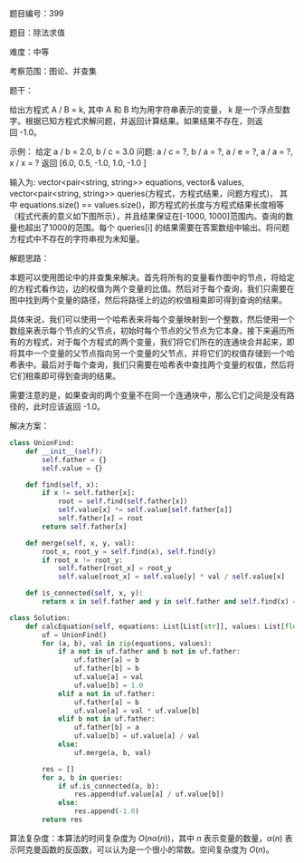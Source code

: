 题目编号：399

题目：除法求值

难度：中等

考察范围：图论、并查集

题干：

给出方程式 A / B = k, 其中 A 和 B 均为用字符串表示的变量， k 是一个浮点型数字。根据已知方程式求解问题，并返回计算结果。如果结果不存在，则返回 -1.0。

示例：
给定 a / b = 2.0, b / c = 3.0
问题: a / c = ?, b / a = ?, a / e = ?, a / a = ?, x / x = ?
返回 [6.0, 0.5, -1.0, 1.0, -1.0 ]

输入为: vector<pair<string, string>> equations, vector<double>& values, vector<pair<string, string>> queries(方程式，方程式结果，问题方程式)， 其中 equations.size() == values.size()，即方程式的长度与方程式结果长度相等（程式代表的意义如下图所示），并且结果保证在[-1000, 1000]范围内。查询的数量也超出了1000的范围。每个 queries[i] 的结果需要在答案数组中输出。将问题方程式中不存在的字符串视为未知量。

解题思路：

本题可以使用图论中的并查集来解决。首先将所有的变量看作图中的节点，将给定的方程式看作边，边的权值为两个变量的比值。然后对于每个查询，我们只需要在图中找到两个变量的路径，然后将路径上的边的权值相乘即可得到查询的结果。

具体来说，我们可以使用一个哈希表来将每个变量映射到一个整数，然后使用一个数组来表示每个节点的父节点，初始时每个节点的父节点为它本身。接下来遍历所有的方程式，对于每个方程式的两个变量，我们将它们所在的连通块合并起来，即将其中一个变量的父节点指向另一个变量的父节点，并将它们的权值存储到一个哈希表中。最后对于每个查询，我们只需要在哈希表中查找两个变量的权值，然后将它们相乘即可得到查询的结果。

需要注意的是，如果查询的两个变量不在同一个连通块中，那么它们之间是没有路径的，此时应该返回 -1.0。

解决方案：

```python
class UnionFind:
    def __init__(self):
        self.father = {}
        self.value = {}

    def find(self, x):
        if x != self.father[x]:
            root = self.find(self.father[x])
            self.value[x] *= self.value[self.father[x]]
            self.father[x] = root
        return self.father[x]

    def merge(self, x, y, val):
        root_x, root_y = self.find(x), self.find(y)
        if root_x != root_y:
            self.father[root_x] = root_y
            self.value[root_x] = self.value[y] * val / self.value[x]

    def is_connected(self, x, y):
        return x in self.father and y in self.father and self.find(x) == self.find(y)

class Solution:
    def calcEquation(self, equations: List[List[str]], values: List[float], queries: List[List[str]]) -> List[float]:
        uf = UnionFind()
        for (a, b), val in zip(equations, values):
            if a not in uf.father and b not in uf.father:
                uf.father[a] = b
                uf.father[b] = b
                uf.value[a] = val
                uf.value[b] = 1.0
            elif a not in uf.father:
                uf.father[a] = b
                uf.value[a] = val * uf.value[b]
            elif b not in uf.father:
                uf.father[b] = a
                uf.value[b] = uf.value[a] / val
            else:
                uf.merge(a, b, val)

        res = []
        for a, b in queries:
            if uf.is_connected(a, b):
                res.append(uf.value[a] / uf.value[b])
            else:
                res.append(-1.0)
        return res
```

算法复杂度：本算法的时间复杂度为 $O(n\alpha(n))$，其中 $n$ 表示变量的数量，$\alpha(n)$ 表示阿克曼函数的反函数，可以认为是一个很小的常数。空间复杂度为 $O(n)$。